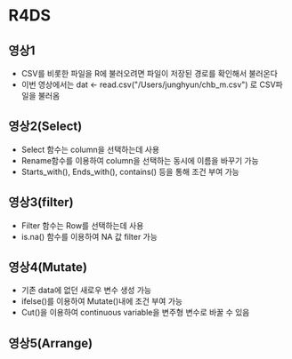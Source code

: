 # R4DS

## 영상1
* CSV를 비롯한 파일을 R에 불러오려면 파일이 저장된 경로를 확인해서 불러온다
* 이번 영상에서는 dat <- read.csv("/Users/junghyun/chb_m.csv") 로 CSV파일을 불러옴

## 영상2(Select)
* Select 함수는 column을 선택하는데 사용
* Rename함수를 이용하여 column을 선택하는 동시에 이름을 바꾸기 가능
* Starts_with(), Ends_with(), contains() 등을 통해 조건 부여 가능

## 영상3(filter)
* Filter 함수는 Row를 선택하는데 사용
* is.na() 함수를 이용하여 NA 값 filter 가능

## 영상4(Mutate)
* 기존 data에 없던 새로우 변수 생성 가능
* ifelse()를 이용하여 Mutate()내에 조건 부여 가능
* Cut()을 이용하여 continuous variable을 변주형 변수로 바꿀 수 있음

## 영상5(Arrange)
